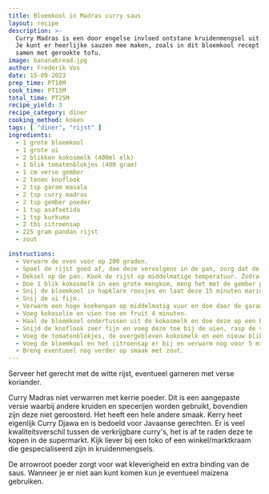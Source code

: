 ```yaml
---
title: Bloemkool in Madras curry saus
layout: recipe
description: >-
  Curry Madras is een door engelse invloed ontstane kruidenmengsel uit het zuiden van India. 
  Je kunt er heerlijke sauzen mee maken, zoals in dit bloemkool recept.
  samen met gerookte tofu. 
image: bananabread.jpg
author: Frederik Vos
date: 15-09-2023
prep_time: PT10M
cook_time: PT15M
total_time: PT25M
recipe_yield: 3
recipe_category: diner
cooking_method: koken
tags: [ "diner", "rijst" ]
ingredients:
  - 1 grote bloemkool
  - 1 grote ui
  - 2 blikken kokosmelk (400ml elk)
  - 1 blik tomatenblokjes (400 gram)
  - 1 cm verse gember
  - 2 tenen knoflook
  - 2 tsp garam masala
  - 2 tsp curry madras
  - 2 tsp gember poeder 
  - 1 tsp asafoetida
  - 1 tsp kurkuma
  - 2 tbs citroensap
  - 225 gram pandan rijst
  - zout

instructions:
  - Verwarm de oven voor op 200 graden.
  - Spoel de rijst goed af, doe deze vervolgens in de pan, zorg dat de rijst 1 cm onder water komt te staan.
  - Deksel op de pan. Kook de rijst op middelmatige temperatuur. Zodra het water kookt, nog 10 min koken. Zet daarna apart.
  - Doe 1 blik kokosmelk in een grote mengkom, meng het met de gember poeder en 1 tsp zout.
  - Snij de bloemkool in hapklare roosjes en laat deze 15 minuten marineren in de kokosmelk.
  - Snij de ui fijn.
  - Verwarm een hoge koekenpan op middelmatig vuur en doe daar de garam masala, curry madras, asafoetida en kurkuma in. Verwarm voor totdat het lekker begint te ruiken, dit gebeurd na plusminus 2 minuten.
  - Voeg kokosolie en uien toe en fruit 4 minuten.
  - Haal de bloemkool ondertussen uit de kokosmelk en doe deze op een bakplaat. Bewaar de overgebleven kokosmelk. Bestrooi de bloemkool met de arrowroot poeder. Rooster de bloemkool met onder en bovenverwarming totdat deze goudbruin ziet.
  - Snijd de knoflook zeer fijn en voeg deze toe bij de uien, rasp de verse gember en voeg deze eveneens toe. Bak nog 1 minuut.
  - Voeg de tomatenblokjes, de overgebleven kokosmelk en een nieuw blik toe en kook voor 15 minuten.
  - Voeg de bloemkool en het citroensap er bij en verwarm nog voor 5 minuten.
  - Breng eventueel nog verder op smaak met zout.
---
```


Serveer het gerecht met de witte rijst, eventueel garneren met verse koriander.

Curry Madras niet verwarren met kerrie poeder. Dit is een aangepaste versie waarbij andere kruiden en specerijen worden gebruikt, 
bovendien zijn deze niet geroosterd. Het heeft een hele andere smaak. Kerry heet eigenlijk Curry Djawa en is bedoeld voor Javaanse gerechten.
Er is veel kwaliteitsverschil tussen de verkrijgbare curry's, het is af te raden deze te kopen in de supermarkt. Kijk liever bij een toko of een winkel/marktkraam die gespecialiseerd zijn in kruidenmengsels.


De arrowroot poeder zorgt voor wat kleverigheid en extra binding van de saus. Wanneer je er niet aan kunt komen kun je eventueel maizena gebruiken. 